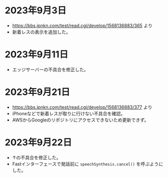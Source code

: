 # 2023年9月3日

- https://bbs.jpnkn.com/test/read.cgi/develop/1568136883/365 より
- 新着レスの表示を追加した。

# 2023年9月11日

- エッジサーバーの不具合を修正した。

# 2023年9月21日

- https://bbs.jpnkn.com/test/read.cgi/develop/1568136883/377 より
- iPhoneなどで新着レスが取りに行けない不具合を確認。
- AWSからGoogleのリポジトリにアクセスできないため更新できず。

# 2023年9月22日

- ↑の不具合を修正した。
- Fastインターフェースで発話前に `speechSynthesis.cancel()` を呼ぶようにした。
